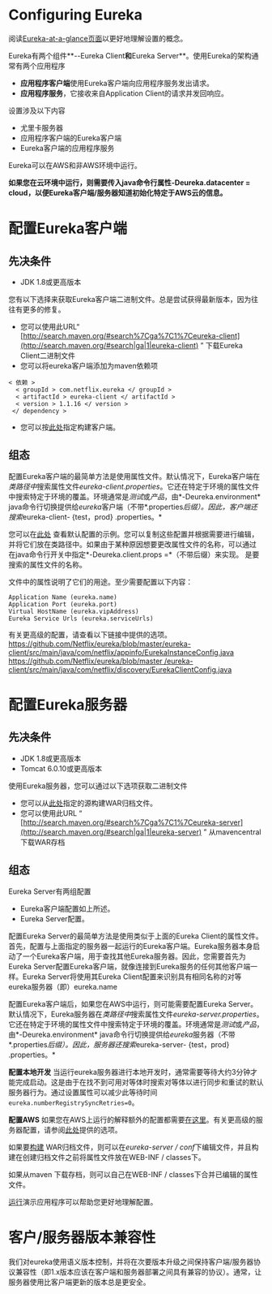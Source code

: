 # Configuring Eureka

阅读[Eureka-at-a-glance页面](https://github.com/Netflix/eureka/wiki/Eureka-at-a-glance)以更好地理解设置的概念。

Eureka有两个组件**--Eureka Client**和**Eureka Server**。使用Eureka的架构通常有两个应用程序

- **应用程序客户端**使用Eureka客户端向应用程序服务发出请求。
- **应用程序服务**，它接收来自Application Client的请求并发回响应。

设置涉及以下内容

- 尤里卡服务器
- 应用程序客户端的Eureka客户端
- Eureka客户端的应用程序服务

Eureka可以在AWS和非AWS环境中运行。

**如果您在云环境中运行，则需要传入java命令行属性-Deureka.datacenter = cloud，以便Eureka客户端/服务器知道初始化特定于AWS云的信息。**

# 配置Eureka客户端

## 先决条件

- JDK 1.8或更高版本

您有以下选择来获取Eureka客户端二进制文件。总是尝试获得最新版本，因为往往有更多的修复。

- 您可以使用此URL“ [http://search.maven.org/#search%7Cga%7C1%7Ceureka-client](http://search.maven.org/#search|ga|1|eureka-client) ” 下载Eureka Client二进制文件
- 您可以将eureka客户端添加为maven依赖项

```
< 依赖 >
  < groupId > com.netflix.eureka </ groupId >
  < artifactId > eureka-client </ artifactId >
  < version > 1.1.16 </ version >
 </ dependency >
```

- 您可以按[此处](https://github.com/Netflix/eureka/wiki/Building-Eureka-Client-and-Server)指定构建客户端。

## 组态

配置Eureka客户端的最简单方法是使用属性文件。默认情况下，Eureka客户端在*类路径中*搜索属性文件*eureka-client.properties*。它还在特定于环境的属性文件中搜索特定于环境的覆盖。环境通常是*测试*或*产品*，由*-Deureka.environment* java命令行切换提供给*eureka*客户端（不带*.properties*后缀）。因此，客户端还搜索*eureka-client- {test，prod} .properties。*

您可以在[此处](https://github.com/Netflix/eureka/tree/master/eureka-examples/conf) 查看默认配置的示例。您可以复制这些配置并根据需要进行编辑，并将它们放在类路径中。如果由于某种原因想要更改属性文件的名称，可以通过 在java命令行开关中指定*-Deureka.client.props =*（不带后缀）来实现。 是要搜索的属性文件的名称。

文件中的属性说明了它们的用途。至少需要配置以下内容：

```
Application Name (eureka.name)
Application Port (eureka.port)
Virtual HostName (eureka.vipAddress)
Eureka Service Urls (eureka.serviceUrls)
```

有关更高级的配置，请查看以下链接中提供的选项。[https://github.com/Netflix/eureka/blob/master/eureka-client/src/main/java/com/netflix/appinfo/EurekaInstanceConfig.java ](https://github.com/Netflix/eureka/blob/master/eureka-client/src/main/java/com/netflix/appinfo/EurekaInstanceConfig.java)[https://github.com/Netflix/eureka/blob/master /eureka-client/src/main/java/com/netflix/discovery/EurekaClientConfig.java](https://github.com/Netflix/eureka/blob/master/eureka-client/src/main/java/com/netflix/discovery/EurekaClientConfig.java)

# 配置Eureka服务器

## 先决条件

- JDK 1.8或更高版本
- Tomcat 6.0.10或更高版本

使用Eureka服务器，您可以通过以下选项获取二进制文件

- 您可以从[此处](https://github.com/Netflix/eureka/wiki/Building-Eureka-Client-and-Server)指定的源构建WAR归档文件。
- 您可以使用此URL 
  “ [http://search.maven.org/#search%7Cga%7C1%7Ceureka-server](http://search.maven.org/#search|ga|1|eureka-server) ” 从mavencentral下载WAR存档

## 组态

Eureka Server有两组配置

- Eureka客户端配置如上所述。
- Eureka Server配置。

配置Eureka Server的最简单方法是使用类似于上面的Eureka Client的属性文件。首先，配置与上面指定的服务器一起运行的Eureka客户端。Eureka服务器本身启动了一个Eureka客户端，用于查找其他Eureka服务器。因此，您需要首先为Eureka Server配置Eureka客户端，就像连接到Eureka服务的任何其他客户端一样。Eureka Server将使用其Eureka Client配置来识别具有相同名称的对等eureka服务器（即）eureka.name

配置Eureka客户端后，如果您在AWS中运行，则可能需要配置Eureka Server。默认情况下，Eureka服务器在*类路径中*搜索属性文件*eureka-server.properties*。它还在特定于环境的属性文件中搜索特定于环境的覆盖。环境通常是*测试*或*产品*，由*-Deureka.environment* java命令行切换提供给*eureka*服务器（不带*.properties*后缀）。因此，服务器还搜索*eureka-server- {test，prod} .properties。*

**配置本地开发**
当运行eureka服务器进行本地开发时，通常需要等待大约3分钟才能完成启动。这是由于在找不到可用对等体时搜索对等体以进行同步和重试的默认服务器行为。通过设置属性可以减少此等待时间`eureka.numberRegistrySyncRetries=0`。

**配置AWS**
如果您在AWS上运行的解释额外的配置都需要[在这里](https://github.com/Netflix/eureka/wiki/Deploying-Eureka-Servers-in-EC2)。有关更高级的服务器配置，请参阅[此处](https://github.com/Netflix/eureka/blob/master/eureka-core/src/main/java/com/netflix/eureka/EurekaServerConfig.java)提供的选项。

如果要[构建](https://github.com/Netflix/eureka/wiki/Building-Eureka-Client-and-Server) WAR归档文件，则可以在*eureka-server / conf*下编辑文件，并且构建在创建归档文件之前将属性文件放在WEB-INF / classes下。

如果从maven 下载存档，则可以自己在WEB-INF / classes下合并已编辑的属性文件。

[运行](https://github.com/Netflix/eureka/wiki/Running-the-Demo-Application)演示应用程序可以帮助您更好地理解配置。

# 客户/服务器版本兼容性

我们对eureka使用语义版本控制，并将在次要版本升级之间保持客户端/服务器协议兼容性（即1.x版本应该在客户端和服务器部署之间具有兼容的协议）。通常，让服务器使用比客户端更新的版本总是更安全。